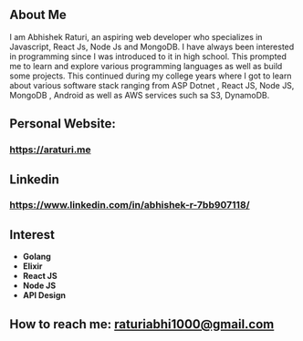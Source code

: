 ## About Me
I am Abhishek Raturi, an aspiring web developer who specializes in Javascript, React Js, Node Js and MongoDB. I have always been interested in programming since I was introduced to it in high school. This prompted me to learn and explore various programming languages as well as build some projects. This continued during my college years where I got to learn about various software stack ranging from ASP Dotnet , React JS, Node JS, MongoDB , Android as well as AWS services such sa S3, DynamoDB.

## Personal Website: 
### https://araturi.me

## Linkedin 
### https://www.linkedin.com/in/abhishek-r-7bb907118/

## Interest
- **Golang**
- **Elixir**
- **React JS**
- **Node JS**
- **API Design**

## How to reach me: raturiabhi1000@gmail.com

